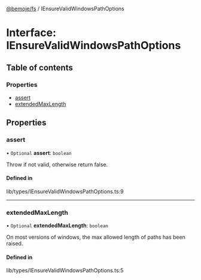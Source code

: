 [@bemoje/fs](https://github.com/bemoje/tsmono/blob/main/pkg/fs/docs/md/index.md) / IEnsureValidWindowsPathOptions

# Interface: IEnsureValidWindowsPathOptions

## Table of contents

### Properties

- [assert](https://github.com/bemoje/tsmono/blob/main/pkg/fs/docs/md/interfaces/IEnsureValidWindowsPathOptions.md#assert)
- [extendedMaxLength](https://github.com/bemoje/tsmono/blob/main/pkg/fs/docs/md/interfaces/IEnsureValidWindowsPathOptions.md#extendedmaxlength)

## Properties

### assert

• `Optional` **assert**: `boolean`

Throw if not valid, otherwise return false.

#### Defined in

lib/types/IEnsureValidWindowsPathOptions.ts:9

___

### extendedMaxLength

• `Optional` **extendedMaxLength**: `boolean`

On most versions of windows, the max allowed length of paths has been raised.

#### Defined in

lib/types/IEnsureValidWindowsPathOptions.ts:5
